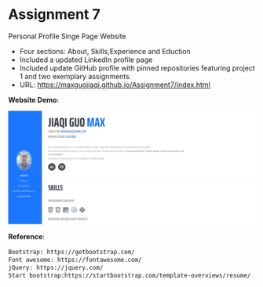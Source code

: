 # Assignment 7

 Personal Profile Singe Page Website

- Four sections: About, Skills,Experience and Eduction
- Included a updated LinkedIn profile page
- Included update GitHub profile with pinned repositories featuring project 1 and two exemplary assignments.
- URL: https://maxguojiaqi.github.io/Assignment7/index.html


**Website Demo**:

![mainDemo](./img/appLanding.JPG)

**Reference**:
```
Bootstrap: https://getbootstrap.com/
Font awesome: https://fontawesome.com/
jQuery: https://jquery.com/
Start bootstrap:https://startbootstrap.com/template-overviews/resume/
```
